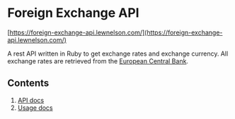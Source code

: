 # Foreign Exchange API

[https://foreign-exchange-api.lewnelson.com/](https://foreign-exchange-api.lewnelson.com/)

A rest API written in Ruby to get exchange rates and exchange currency. All exchange rates are retrieved from the [European Central Bank](https://www.ecb.europa.eu/home/html/index.en.html).

## Contents
1. [API docs](docs/API.md)
1. [Usage docs](docs/USAGE.md)
